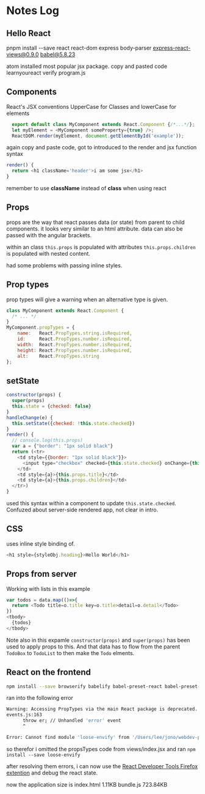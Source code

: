 # Notes Log
## Hello React
pnpm install --save react react-dom express body-parser express-react-views@0.9.0 babel@5.8.23

atom installed most popular jsx package.
copy and pasted code
learnyoureact verify program.js


## Components
React's JSX conventions UpperCase for Classes
and lowerCase for elements
```js
  export default class MyComponent extends React.Component {/*...*/};
  let myElement = <MyComponent someProperty={true} />;
  ReactDOM.render(myElement, document.getElementById('example'));
```
again copy and paste code, got to introduced to the render and jsx function syntax
```js
render() {
  return <h1 className='header'>i am some jsx</h1>
}
```
remember to use **className** instead of **class** when using react

## Props
props are the way that react passes data (or state) from parent to child components. it looks very similar to an html attribute. data can also be passed with the angular brackets.

within an class `this.props` is populated with attributes
`this.props.children` is populated with nested content.

had some problems with passing inline styles.

## Prop types
prop types will give a warning when an alternative type is given.
```js
class MyComponent extends React.Component {
  /* ... */
}
MyComponent.propTypes = {
    name:   React.PropTypes.string.isRequired,
    id:     React.PropTypes.number.isRequired,
    width:  React.PropTypes.number.isRequired,
    height: React.PropTypes.number.isRequired,
    alt:    React.PropTypes.string
};
```

## setState
```js
constructor(props) {
  super(props)
  this.state = {checked: false}
}
handleChange(e) {
  this.setState({checked: !this.state.checked})
}
render() {
  // console.log(this.props)
  var a = {"border": "1px solid black"}
  return (<tr>
    <td style={{border: "1px solid black"}}>
      <input type="checkbox" checked={this.state.checked} onChange={this.handleChange.bind(this)}/>
    </td>
    <td style={a}>{this.props.title}</td>
    <td style={a}>{this.props.children}</td>
  </tr>)
}
```
used this syntax within a component to update `this.state.checked`.
Confuzed about server-side rendered app, not clear in intro.

## CSS
uses inline style binding of.
```js
<h1 style={styleObj.heading}>Hello World</h1>
```

## Props from server
Working with lists in this example
```js
var todos = data.map(()=>{
  return <Todo title=o.title key=o.title>detail=o.detail</Todo>
})
<tbody>
  {todos}
</tbody>
```
Note also in this expamle `constructor(props)` and `super(props)` has been used to apply props to this. And that data has to flow from the parent `TodoBox` to `TodoList` to then make the `Todo` elments.

## React on the frontend
```bash
npm install --save browserify babelify babel-preset-react babel-preset-es2015
```
ran into the following error
```bash
Warning: Accessing PropTypes via the main React package is deprecated. Use the prop-types package from npm instead.
events.js:163
      throw er; // Unhandled 'error' event
      ^

Error: Cannot find module 'loose-envify' from '/Users/lee/jono/webdev-projects/learning-react/learnyoureact/node_modules/react-dom'
```
so therefor i omitted the propsTypes code from views/index.jsx
and ran `npm install --save loose-envify`

after resolving them errors, i can now use the [React Developer Tools Firefox extention](https://addons.mozilla.org/en-US/firefox/addon/react-devtools/) and debug the react state.

now the application size is
  index.html   1.11KB
  bundle.js  723.84KB
